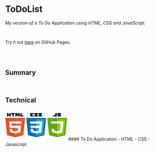 # ToDoList

_My version of a To Do Application using HTML, CSS and JavaScript._

<br>

Try it out [here](https://graceec.github.io/ToDoList/) on GitHub Pages.

<br>


<br>


## Summary

<br>

## Technical

<img src ="language.png" width="200" height="100">
#### To Do Application 
- HTML
- CSS
- Javascript

